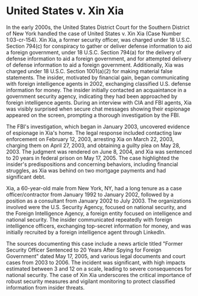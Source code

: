 # United States v. Xin Xia

In the early 2000s, the United States District Court for the Southern District of New York handled the case of United States v. Xin Xia (Case Number 1:03-cr-154). Xin Xia, a former security officer, was charged under 18 U.S.C. Section 794(c) for conspiracy to gather or deliver defense information to aid a foreign government, under 18 U.S.C. Section 794(a) for the delivery of defense information to aid a foreign government, and for attempted delivery of defense information to aid a foreign government. Additionally, Xia was charged under 18 U.S.C. Section 1001(a)(2) for making material false statements. The insider, motivated by financial gain, began communicating with foreign intelligence agents in 2002, exchanging classified U.S. defense information for money. The insider initially contacted an acquaintance in a government security agency, indicating they had been approached by foreign intelligence agents. During an interview with CIA and FBI agents, Xia was visibly surprised when secure chat messages showing their espionage appeared on the screen, prompting a thorough investigation by the FBI.

The FBI's investigation, which began in January 2003, uncovered evidence of espionage in Xia's home. The legal response included contacting law enforcement on February 12, 2003, arresting Xia on March 22, 2003, charging them on April 27, 2003, and obtaining a guilty plea on May 28, 2003. The judgment was rendered on June 8, 2004, and Xia was sentenced to 20 years in federal prison on May 17, 2005. The case highlighted the insider's predispositions and concerning behaviors, including financial struggles, as Xia was behind on two mortgage payments and had significant debt.

Xia, a 60-year-old male from New York, NY, had a long tenure as a case officer/contractor from January 1992 to January 2002, followed by a position as a consultant from January 2002 to July 2003. The organizations involved were the U.S. Security Agency, focused on national security, and the Foreign Intelligence Agency, a foreign entity focused on intelligence and national security. The insider communicated repeatedly with foreign intelligence officers, exchanging top-secret information for money, and was initially recruited by a foreign intelligence agent through LinkedIn.

The sources documenting this case include a news article titled "Former Security Officer Sentenced to 20 Years After Spying for Foreign Government" dated May 17, 2005, and various legal documents and court cases from 2003 to 2006. The incident was significant, with high impacts estimated between 3 and 12 on a scale, leading to severe consequences for national security. The case of Xin Xia underscores the critical importance of robust security measures and vigilant monitoring to protect classified information from insider threats.
